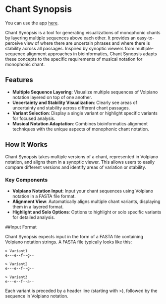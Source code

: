 # Chant Synopsis

You can use the app [here](https://chantsynopsis.web.app/). 

Chant Synopsis is a tool for generating visualizations of monophonic chants by layering multiple sequences above each other. It provides an easy-to-perceive view of where there are uncertain phrases and where there is stability across all passages. Inspired by synoptic viewers from multiple-sequence alignment approaches in bioinformatics, Chant Synopsis adapts these concepts to the specific requirements of musical notation for monophonic chant.

## Features

- **Multiple Sequence Layering**: Visualize multiple sequences of Volpiano notation layered on top of one another.
- **Uncertainty and Stability Visualization**: Clearly see areas of uncertainty and stability across different chant passages.
- **Variant Selection**: Display a single variant or highlight specific variants for focused analysis.
- **Musical Notation Adaptation**: Combines bioinformatics alignment techniques with the unique aspects of monophonic chant notation.

## How It Works

Chant Synopsis takes multiple versions of a chant, represented in Volpiano notation, and aligns them in a synoptic viewer. This allows users to easily compare different versions and identify areas of variation or stability.

### Key Components

- **Volpiano Notation Input**: Input your chant sequences using Volpiano notation in a FASTA file format.
- **Alignment View**: Automatically aligns multiple chant variants, displaying them in a layered format.
- **Highlight and Solo Options**: Options to highlight or solo specific variants for detailed analysis.

##Input Format

Chant Synopsis expects input in the form of a FASTA file containing Volpiano notation strings. A FASTA file typically looks like this:


```
> Variant1
e---e--f--g--

> Variant2
e---e--f--g--

> Variant3
e---e--f--a--
```

Each variant is preceded by a header line (starting with >), followed by the sequence in Volpiano notation.
